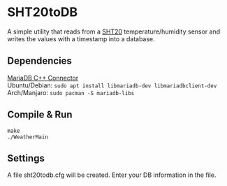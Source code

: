 # SHT20toDB
A simple utility that reads from a [SHT20](https://www.mouser.com/datasheet/2/682/Sensirion_Humidity_Sensors_SHT20_Datasheet-1274196.pdf) temperature/humidity sensor and writes the values with a timestamp into a database.

## Dependencies
[MariaDB C++ Connector](https://mariadb.com/kb/en/library/mariadb-connector-c/)  
Ubuntu/Debian: `sudo apt install libmariadb-dev libmariadbclient-dev`  
Arch/Manjaro: `sudo pacman -S mariadb-libs`

## Compile & Run
`make`  
`./WeatherMain`

## Settings
A file sht20todb.cfg will be created. Enter your DB information in the file.